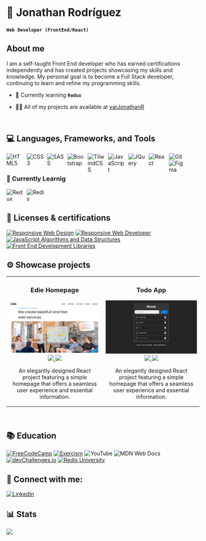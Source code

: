 # 🚀 Jonathan Rodríguez
**`Web Developer (FrontEnd/React)`**

## About me

I am a self-taught Front End developer who has earned certifications independently and has created projects showcasing my skills and knowledge. My personal goal is to become a Full Stack developer, continuing to learn and refine my programming skills.

- 🌱 Currently learning **`Redux`**

- 👨‍💻 All of my projects are available at [varJonathanR](https://varjonathanrv1.netlify.app/)

<br>

## 💻 Languages, Frameworks, and Tools

<img src="https://cdn.jsdelivr.net/gh/devicons/devicon/icons/html5/html5-original.svg" alt="HTML5" align="left" width="45px" style="padding-right: 8px;" />
<img src="https://cdn.jsdelivr.net/gh/devicons/devicon/icons/css3/css3-original.svg" alt="CSS3" align="left" width="45px" style="padding-right: 8px;" />
<img src="https://cdn.jsdelivr.net/gh/devicons/devicon/icons/sass/sass-original.svg" alt="SASS" align="left" width="45px" style="padding-right: 8px;" />
<img src="https://cdn.jsdelivr.net/gh/devicons/devicon/icons/bootstrap/bootstrap-original.svg" alt="Bootstrap" align="left" width="45px" style="padding-right: 8px;" />
<img src="https://cdn.jsdelivr.net/gh/devicons/devicon/icons/tailwindcss/tailwindcss-plain.svg" alt="TilwindCSS" align="left" width="45px" style="padding-right: 8px;" />
<img src="https://cdn.jsdelivr.net/gh/devicons/devicon/icons/javascript/javascript-original.svg" alt="JavaScript" align="left" width="45px" style="padding-right: 8px;" />
<img src="https://cdn.jsdelivr.net/gh/devicons/devicon/icons/jquery/jquery-original.svg" alt="JQuery" align="left" width="45px" style="padding-right: 8px;" />
<img src="https://cdn.jsdelivr.net/gh/devicons/devicon/icons/react/react-original.svg" alt="React" align="left" width="45px" style="padding-right: 8px;" />
<img src="https://cdn.jsdelivr.net/gh/devicons/devicon/icons/git/git-original.svg" alt="Git" align="left" width="45px" style="padding-right: 8px;" />
<img src="https://cdn.jsdelivr.net/gh/devicons/devicon/icons/figma/figma-original.svg" alt="Figma" align="left" width="45px" style="padding-right: 8px;" />
<br>
&nbsp;

### 🌱 Currently Learnig

<img src="https://cdn.jsdelivr.net/gh/devicons/devicon/icons/redux/redux-original.svg" alt="Redux" align="left" width="45px" style="padding-right: 8px;" />
<img src="https://cdn.jsdelivr.net/gh/devicons/devicon/icons/redis/redis-original.svg" alt="Redis" align="left" width="45px" style="padding-right: 8px;" />
<br>
&nbsp;

## 📜 Licenses & certifications

[![Responsive Web Design](https://img.shields.io/badge/Responsive_Web_Design-0a0a23?style=for-the-badge&logo=Freecodecamp&logoColor=white)](https://freecodecamp.org/certification/fcc32dbcb5f-6397-4d91-b557-311e9e5f905f/responsive-web-design)
[![Responsive Web Developer](https://img.shields.io/badge/Responsive_Web_Developer-ffffff?style=for-the-badge&logo=Accenture&logoColor=d33a03)](https://legacy.devchallenges.io/certificates/jixYg9EIzMo2Zmj8emO3)
[![JavaScript Algorithms and Data Structures](https://img.shields.io/badge/JavaScript_Algorithms_and_Data_Structures-0a0a23?style=for-the-badge&logo=Freecodecamp&logoColor=white)](https://freecodecamp.org/certification/fcc32dbcb5f-6397-4d91-b557-311e9e5f905f/javascript-algorithms-and-data-structures)
[![Front End Development Libraries](https://img.shields.io/badge/Front_End_Development_Libraries-0a0a23?style=for-the-badge&logo=Freecodecamp&logoColor=white)](https://freecodecamp.org/certification/fcc32dbcb5f-6397-4d91-b557-311e9e5f905f/front-end-development-libraries)

## ⚙️ **Showcase** projects

<table>
  <tr>
    <td width="50%">
      <h3 align="center">Edie Homepage</h3>
      <div align="center">
        <a href="https://edie-homepage-varjonathanr.netlify.app/" target="_blank">
          <img src="https://github.com/varJonathanR/edie-homepage/blob/main/src/assets/edie-homepage-preview.png" width="400" alt="Edie homepage preview">
        </a>
        <div>
          <a href="https://github.com/varJonathanR/edie-homepage.git" target="_blank">
            <img src="https://img.shields.io/badge/CODE-ff9?style=for-the-badge&logo=github&logoColor=black">
          </a>
          <a href="https://edie-homepage-varjonathanr.netlify.app/" target="_blank">
            <img src="https://img.shields.io/badge/DEMO-blue?style=for-the-badge&color=fbfc40">
          </a>
        </div>
        <p>An elegantly designed React project featuring a simple homepage that offers a seamless user experience and essential information.</p>
      </div>                                                                               
    </td>
    <td width="50%">
      <h3 align="center">Todo App</h3>
      <div align="center">
        <a href="https://todo-app-varjonathanr.netlify.app/" target="_blank">
          <img src="https://github.com/varJonathanR/todo-app/blob/main/src/assets/todo-app_preview.png" width="400" alt="Edie homepage preview">
        </a>
      <div>
      <a href="https://github.com/varJonathanR/todo-app" target="_blank">
          <img src="https://img.shields.io/badge/CODE-ff9?style=for-the-badge&logo=github&logoColor=black">
      </a>
      <a href="https://todo-app-varjonathanr.netlify.app/" target="_blank">
         <img src="https://img.shields.io/badge/DEMO-blue?style=for-the-badge&color=088F8F">
      </a>
      </div>
      <p>An elegantly designed React project featuring a simple homepage that offers a seamless user experience and essential information.</p>
    </div>                                                                               
  </td>                                                 
</table>    
<br>

## 📚 Education

[![FreeCodeCamp](https://img.shields.io/badge/Freecodecamp-%23123.svg?&style=for-the-badge&logo=freecodecamp&logoColor=green)](https://freecodecamp.org/)
[![Exercism](https://img.shields.io/badge/Exercism-009CAB?style=for-the-badge&logo=exercism&logoColor=white)](https://exercism.org/)
![YouTube](https://img.shields.io/badge/YouTube-%23FF0000.svg?style=for-the-badge&logo=YouTube&logoColor=white)
![MDN Web Docs](https://img.shields.io/badge/MDN_Web_Docs-black?style=for-the-badge&logo=mdnwebdocs&logoColor=white)
[![devChallenges.io](https://img.shields.io/badge/devChallenges.io-ffffff?style=for-the-badge&logo=Accenture&logoColor=d33a03)](https://legacy.devchallenges.io/)
[![Redis University](https://img.shields.io/badge/redis-%23DD0031.svg?style=for-the-badge&logo=redis&logoColor=white)](https://university.redis.com/)
<br>

## 🤝 Connect with me:

<a href="https://www.linkedin.com/in/jonathanrodriguez04" target="_blank">
  <img src="https://cdn.jsdelivr.net/gh/devicons/devicon/icons/linkedin/linkedin-original.svg" alt="LinkedIn" width="50px" />
</a>

<br>

## 📊 Stats
![](https://github-readme-stats.vercel.app/api?username=varJonathanR&theme=nightowl&hide_border=false&include_all_commits=true&count_private=true) <br/>
